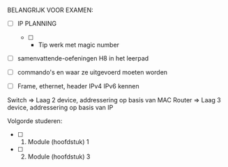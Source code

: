 BELANGRIJK VOOR EXAMEN:

- [ ] IP PLANNING
    - [ ] - Tip werk met magic number
- [ ] samenvattende-oefeningen H8 in het leerpad
- [ ] commando's en waar ze uitgevoerd moeten worden
- [ ] Frame, ethernet, header IPv4 IPv6 kennen


Switch => Laag 2 device, addressering op basis van MAC
Router => Laag 3 device, addressering op basis van IP


Volgorde studeren:

- [ ] 1. Module (hoofdstuk) 1
- [ ] 2. Module (hoofdstuk) 3